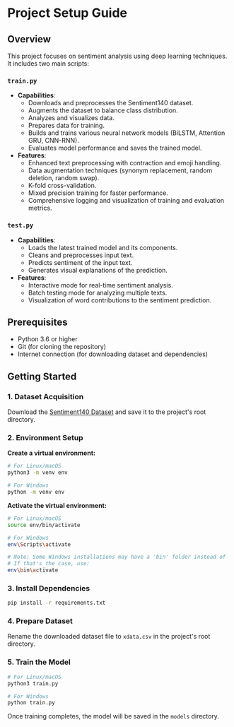 # Project Setup Guide

## Overview

This project focuses on sentiment analysis using deep learning techniques. It includes two main scripts:

### `train.py`
- **Capabilities**: 
  - Downloads and preprocesses the Sentiment140 dataset.
  - Augments the dataset to balance class distribution.
  - Analyzes and visualizes data.
  - Prepares data for training.
  - Builds and trains various neural network models (BiLSTM, Attention GRU, CNN-RNN).
  - Evaluates model performance and saves the trained model.
- **Features**:
  - Enhanced text preprocessing with contraction and emoji handling.
  - Data augmentation techniques (synonym replacement, random deletion, random swap).
  - K-fold cross-validation.
  - Mixed precision training for faster performance.
  - Comprehensive logging and visualization of training and evaluation metrics.

### `test.py`
- **Capabilities**:
  - Loads the latest trained model and its components.
  - Cleans and preprocesses input text.
  - Predicts sentiment of the input text.
  - Generates visual explanations of the prediction.
- **Features**:
  - Interactive mode for real-time sentiment analysis.
  - Batch testing mode for analyzing multiple texts.
  - Visualization of word contributions to the sentiment prediction.

## Prerequisites
- Python 3.6 or higher
- Git (for cloning the repository)
- Internet connection (for downloading dataset and dependencies)

## Getting Started

### 1. Dataset Acquisition
Download the [Sentiment140 Dataset](https://www.kaggle.com/datasets/kazanova/sentiment140) and save it to the project's root directory.

### 2. Environment Setup

**Create a virtual environment:**
```bash
# For Linux/macOS
python3 -m venv env

# For Windows
python -m venv env
```

**Activate the virtual environment:**
```bash
# For Linux/macOS
source env/bin/activate

# For Windows
env\Scripts\activate

# Note: Some Windows installations may have a 'bin' folder instead of 'Scripts'
# If that's the case, use:
env\bin\activate
```

### 3. Install Dependencies
```bash
pip install -r requirements.txt
```

### 4. Prepare Dataset
Rename the downloaded dataset file to `xdata.csv` in the project's root directory.

### 5. Train the Model
```bash
# For Linux/macOS
python3 train.py

# For Windows
python train.py
```

Once training completes, the model will be saved in the `models` directory.
